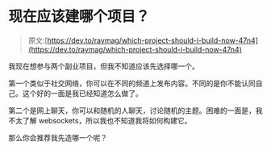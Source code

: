 # 现在应该建哪个项目？

> 原文:[https://dev.to/raymag/which-project-should-i-build-now-47n4](https://dev.to/raymag/which-project-should-i-build-now-47n4)

我现在想参与两个副业项目，但我不知道应该先选择哪一个。

第一个类似于社交网络，你可以在不同的频道上发布内容。不同的是你不能认同自己。这个好的一面是我已经知道怎么做了。

第二个是网上聊天，你可以和随机的人聊天，讨论随机的主题。困难的一面是，我不太了解 websockets，所以我也不知道我将如何构建它。

那么你会推荐我先造哪一个呢？